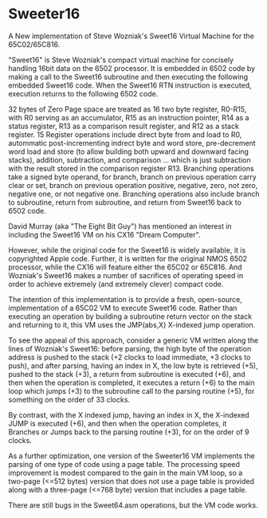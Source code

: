 # Sweeter16
A New implementation of Steve Wozniak's Sweet16 Virtual Machine for the 65C02/65C816.

"Sweet16" is Steve Wozniak's compact virtual machine for concisely handling 16bit data on the 6502 processor. It is embedded in 6502 code by making a call to the Sweet16 subroutine and then executing the following embedded Sweet16 code. When the Sweet16 RTN instruction is executed, execution returns to the following 6502 code.

32 bytes of Zero Page space are treated as 16 two byte register, R0-R15, with R0 serving as an accumulator, R15 as an instruction pointer, R14 as a status register, R13 as a comparison result register, and R12 as a stack register. 15 Register operations include direct byte from and load to R0, autommatic post-incrementing indrect byte and word store, pre-decrement word load and store (to allow building both upward and downward facing stacks), addition, subtraction, and comparison ... which is just subtraction with the result stored in the comparison register R13. Branching operations take a signed byte operand, for branch, branch on previous operation carry clear or set, branch on previous operation positive, negative, zero, not zero, negative one, or not negative one. Branching operations also include branch to subroutine, return from subroutine, and return from Sweet16 back to 6502 code.  

David Murray (aka "The Eight Bit Guy") has mentioned an interest in including the Sweet16 VM on his CX16 "Dream Computer".

However, while the original code for the Sweet16 is widely available, it is copyrighted Apple code. Further, it is written for the original NMOS 6502 processor, while the CX16 will feature either the 65C02 or 65C816. And Wozniak's Sweet16 makes a number of sacrifices of operating speed in order to achieve extremely (and extremely clever) compact code.

The intention of this implementation is to provide a fresh, open-source, implementation of a 65C02 VM to execute Sweet16 code. Rather than executing an operation by building a subroutine return vector on the stack and returning to it, this VM uses the JMP(abs,X) X-indexed jump operation.

To see the appeal of this approach, consider a generic VM written along the lines of Wozniak's Sweet16: before parsing, the high byte of the operation address is pushed to the stack (+2 clocks to load immediate, +3 clocks to push), and after parsing, having an index in X, the low byte is retrieved (+5), pushed to the stack (+3), a return from subroutine is executed (+6), and then when the operation is completed, it executes a return (+6) to the main loop which jumps (+3) to the subroutine call to the parsing routine (+5), for something on the order of 33 clocks.

By contrast, with the X indexed jump, having an index in X, the X-indexed JUMP is executed (+6), and then when the operation completes, it Branches or Jumps back to the parsing routine (+3), for on the order of 9 clocks.

As a further optimization, one version of the Sweeter16 VM implements the parsing of one type of code using a page table. The processing speed improvement is modest compared to the gain in the main VM loop, so a two-page (<=512 bytes) version that does not use a page table is provided along with a three-page (<=768 byte) version that includes a page table.

There are still bugs in the Sweet64.asm operations, but the VM code works.
